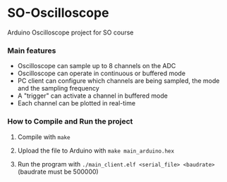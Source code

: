 # SO-Oscilloscope
Arduino Oscilloscope project for SO course

### Main features
- Oscilloscope can sample up to 8 channels on the ADC
- Oscilloscope can operate in continuous or buffered mode
- PC client can configure which channels are being sampled, the mode and the sampling frequency
- A "trigger" can activate a channel in buffered mode
- Each channel can be plotted in real-time

### How to Compile and Run the project
1. Compile with ```make```

2. Upload the file to Arduino with ```make main_arduino.hex```

3. Run the program with ```./main_client.elf <serial_file> <baudrate>``` (baudrate must be 500000)